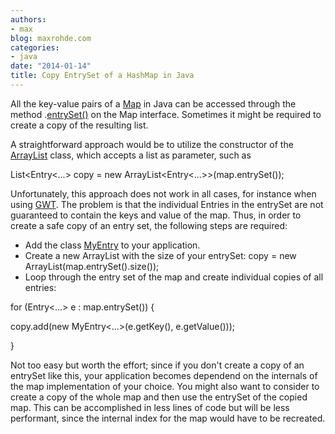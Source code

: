 ```yaml
---
authors:
- max
blog: maxrohde.com
categories:
- java
date: "2014-01-14"
title: Copy EntrySet of a HashMap in Java
---
```


All the key-value pairs of a [Map](http://docs.oracle.com/javase/7/docs/api/java/util/Map.html) in Java can be accessed through the method .[entrySet()](<http://docs.oracle.com/javase/7/docs/api/java/util/Map.html#entrySet()>) on the Map interface. Sometimes it might be required to create a copy of the resulting list.

A straightforward approach would be to utilize the constructor of the [ArrayList](http://docs.oracle.com/javase/7/docs/api/java/util/ArrayList.html) class, which accepts a list as parameter, such as

List<Entry<...> copy = new ArrayList<Entry<...>>(map.entrySet());

Unfortunately, this approach does not work in all cases, for instance when using [GWT](http://www.gwtproject.org/). The problem is that the individual Entries in the entrySet are not guaranteed to contain the keys and value of the map. Thus, in order to create a safe copy of an entry set, the following steps are required:

- Add the class [MyEntry](http://stackoverflow.com/a/3110644/270662) to your application.
- Create a new ArrayList with the size of your entrySet: copy = new ArrayList(map.entrySet().size());
- Loop through the entry set of the map and create individual copies of all entries:

for (Entry<...> e : map.entrySet()) {

copy.add(new MyEntry<...>(e.getKey(), e.getValue()));

}

Not too easy but worth the effort; since if you don't create a copy of an entrySet like this, your application becomes dependend on the internals of the map implementation of your choice. You might also want to consider to create a copy of the whole map and then use the entrySet of the copied map. This can be accomplished in less lines of code but will be less performant, since the internal index for the map would have to be recreated.